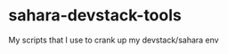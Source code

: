 sahara-devstack-tools
======================

My scripts that I use to crank up my devstack/sahara env

